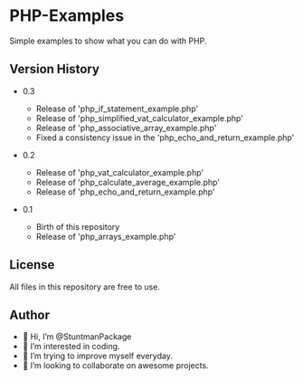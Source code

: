 # PHP-Examples
Simple examples to show what you can do with PHP.

## Version History
- 0.3
  - Release of 'php_if_statement_example.php'
  - Release of 'php_simplified_vat_calculator_example.php'
  - Release of 'php_associative_array_example.php'
  - Fixed a consistency issue in the 'php_echo_and_return_example.php'

- 0.2
  - Release of 'php_vat_calculator_example.php'
  - Release of 'php_calculate_average_example.php'
  - Release of 'php_echo_and_return_example.php'
  
- 0.1
  - Birth of this repository 
  - Release of 'php_arrays_example.php'
  
## License
All files in this repository are free to use.

## Author
- 👋  Hi, I’m @StuntmanPackage
- 👀  I’m interested in coding.
- 🌱  I’m trying to improve myself everyday.
- 💞️  I’m looking to collaborate on awesome projects.
